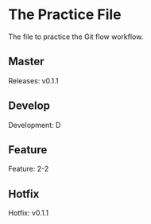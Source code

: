 # The Practice File
The file to practice the Git flow workflow.

## Master
Releases: v0.1.1

## Develop
Development: D

## Feature
Feature: 2-2

## Hotfix
Hotfix: v0.1.1
